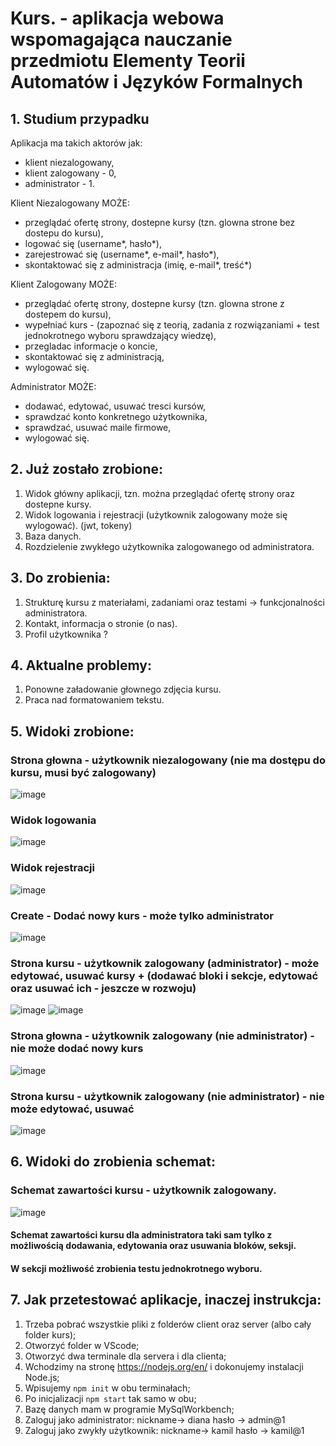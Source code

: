 # Kurs. - aplikacja webowa wspomagająca nauczanie przedmiotu Elementy Teorii Automatów i	Języków Formalnych

## 1. Studium przypadku 
Aplikacja ma takich aktorów jak:
 - klient niezalogowany,
 - klient zalogowany - 0,
 - administrator - 1.
 
 Klient Niezalogowany MOŻE:
- przeglądać ofertę strony, dostepne kursy (tzn. glowna strone bez dostepu do kursu),
- logować się (username*, hasło*),
- zarejestrować się (username*, e-mail*, hasło*),
- skontaktować się z administracja (imię, e-mail*, treść*) 

Klient Zalogowany  MOŻE:
- przeglądać ofertę strony, dostepne kursy (tzn. glowna strone z dostepem do kursu),
- wypełniać kurs - (zapoznać się z teorią, zadania z rozwiązaniami + test jednokrotnego wyboru sprawdzający wiedzę),
- przegladac informacje o koncie, 
- skontaktować się z administracją, 
- wylogować się.

Administrator MOŻE:
- dodawać, edytować, usuwać tresci kursów,
- sprawdzać konto konkretnego użytkownika,
- sprawdzać, usuwać maile firmowe,
- wylogować się.

## 2. Już zostało zrobione:
1. Widok główny aplikacji, tzn. można przeglądać ofertę strony oraz dostepne kursy.
2. Widok logowania i rejestracji (użytkownik zalogowany może się wylogować). (jwt, tokeny)
3. Baza danych.
4. Rozdzielenie zwykłego użytkownika zalogowanego od administratora.

## 3. Do zrobienia: 
1. Strukturę kursu z materiałami, zadaniami oraz testami -> funkcjonalności administratora.
2. Kontakt, informacja o stronie (o nas).
3. Profil użytkownika ?

## 4. Aktualne problemy:
1. Ponowne załadowanie głownego zdjęcia kursu.
2. Praca nad formatowaniem tekstu.

## 5. Widoki zrobione:
### Strona głowna - użytkownik niezalogowany (nie ma dostępu do kursu, musi być zalogowany)
![image](https://user-images.githubusercontent.com/72127610/216113860-05a74266-f814-47b6-a223-06e3dfa744ee.png)
### Widok logowania
![image](https://user-images.githubusercontent.com/72127610/216113923-bd7abd98-4b9d-4fec-a413-11ad8e088e5d.png)
### Widok rejestracji
![image](https://user-images.githubusercontent.com/72127610/216113956-41c8454d-8ed2-4b16-b72e-42125027e7f2.png)
### Create - Dodać nowy kurs - może tylko administrator
![image](https://user-images.githubusercontent.com/72127610/216114091-8d2b0ae5-45f6-44a7-b81e-b904797af182.png)
### Strona kursu - użytkownik zalogowany (administrator) - może edytować, usuwać kursy + (dodawać bloki i sekcje, edytować oraz usuwać ich - jeszcze w rozwoju) 
![image](https://user-images.githubusercontent.com/72127610/216114173-3e651b2a-0264-4f1e-843c-3d0ce977f46c.png)
![image](https://user-images.githubusercontent.com/72127610/216114216-f4b5f842-bbc7-4d29-887c-bf9eb54f7f28.png)
### Strona głowna - użytkownik zalogowany (nie administrator) - nie może dodać nowy kurs
![image](https://user-images.githubusercontent.com/72127610/216114407-9c1d3262-68d8-4b24-acd4-95f1a6ea6a94.png)
### Strona kursu - użytkownik zalogowany (nie administrator) - nie może edytować, usuwać
![image](https://user-images.githubusercontent.com/72127610/216114501-ec0840b7-b589-4cc3-959f-bc2a45e6916e.png)

## 6. Widoki do zrobienia schemat:
### Schemat zawartości kursu - użytkownik zalogowany.
![image](https://user-images.githubusercontent.com/72127610/218272136-5d7b3de2-2f64-4acf-a755-3dc74406b929.png)
#### Schemat zawartości kursu dla administratora taki sam tylko z możliwością dodawania, edytowania oraz usuwania bloków, seksji. 
#### W sekcji możliwość zrobienia testu jednokrotnego wyboru.

## 7. Jak przetestować aplikacje, inaczej instrukcja: 
1. Trzeba pobrać wszystkie pliki z folderów client oraz server (albo cały folder kurs);
2. Otworzyć folder w VScode;
3. Otworzyć dwa terminale dla servera i dla clienta;
4. Wchodzimy na stronę https://nodejs.org/en/ i dokonujemy instalacji Node.js;
5. Wpisujemy ```npm init``` w obu terminałach;
6. Po inicjalizacji ```npm start``` tak samo w obu;
7. Bazę danych mam w programie MySqlWorkbench;
8. Zaloguj jako administrator: nickname-> diana hasło -> admin@1
9. Zaloguj jako zwykły użytkownik: nickname-> kamil hasło -> kamil@1


